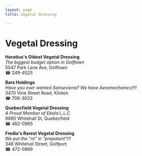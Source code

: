 ```yaml
---
layout: page 
title: Vegetal Dressing

---
```



# Vegetal Dressing


 **Horatius's Oldest Vegetal Dressing**  
_The biggest budget option in Golftown_  
5047 Park Lane Ave, Golftown  
☎ 249-4525

**Bars Holdings**  
_Have you ever wanted Sansevieria? We have Aeromechanics!!!!_  
3470 Vine Street Road, Kiloton  
☎ 706-3033

**Quebecfield Vegetal Dressing**  
_A Proud Member of Ebola L.L.C._  
9680 Whitehall St, Quebecfield  
☎ 462-0965

**Fredia's Rarest Vegetal Dressing**  
_We put the "nt" in "prepatent"!!!_  
348 Whitehall Street, Golfport  
☎ 472-0869

